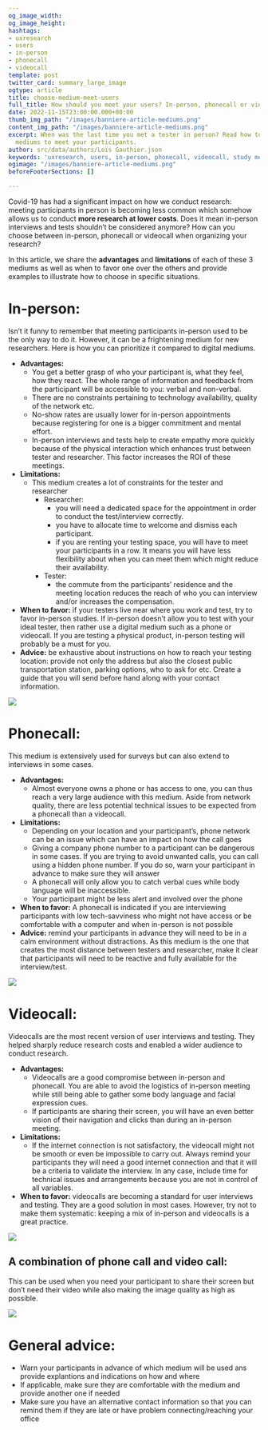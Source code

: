 ```yaml
---
og_image_width: 
og_image_height: 
hashtags:
- uxresearch
- users
- in-person
- phonecall
- videocall
template: post
twitter_card: summary_large_image
ogtype: article
title: choose-medium-meet-users
full_title: How should you meet your users? In-person, phonecall or video call
date: 2022-11-15T23:00:00.000+00:00
thumb_img_path: "/images/banniere-article-mediums.png"
content_img_path: "/images/banniere-article-mediums.png"
excerpt: When was the last time you met a tester in person? Read how to choose between
  mediums to meet your participants.
author: src/data/authors/Loïs Gauthier.json
keywords: 'uxresearch, users, in-person, phonecall, videocall, study medium, '
ogimage: "/images/banniere-article-mediums.png"
beforeFooterSections: []

---
```

Covid-19 has had a significant impact on how we conduct research: meeting participants in person is becoming less common which somehow allows us to conduct **more research at lower costs**. Does it mean in-person interviews and tests shouldn’t be considered anymore? How can you choose between in-person, phonecall or videocall when organizing your research?

In this article, we share the **advantages** and **limitations** of each of these 3 mediums as well as when to favor one over the others and provide examples to illustrate how to choose in specific situations.

# In-person:

Isn’t it funny to remember that meeting participants in-person used to be the only way to do it. However, it can be a frightening medium for new researchers. Here is how you can prioritize it compared to digital mediums.

* **Advantages:**
  * You get a better grasp of who your participant is, what they feel, how they react. The whole range of information and feedback from the participant will be accessible to you: verbal and non-verbal.
  * There are no constraints pertaining to technology availability, quality of the network etc.
  * No-show rates are usually lower for in-person appointments because registering for one is a bigger commitment and mental effort.
  * In-person interviews and tests help to create empathy more quickly because of the physical interaction which enhances trust between tester and researcher. This factor increases the ROI of these meetings.
* **Limitations:**
  * This medium creates a lot of constraints for the tester and researcher
    * Researcher:
      * you will need a dedicated space for the appointment in order to conduct the test/interview correctly.
      * you have to allocate time to welcome and dismiss each participant.
      * if you are renting your testing space, you will have to meet your participants in a row. It means you will have less flexibility about when you can meet them which might reduce their availability.
    * Tester:
      * the commute from the participants’ residence and the meeting location reduces the reach of who you can interview and/or increases the compensation.
* **When to favor:** if your testers live near where you work and test, try to favor in-person studies. If in-person doesn’t allow you to test with your ideal tester, then rather use a digital medium such as a phone or videocall. If you are testing a physical product, in-person testing will probably be a must for you.
* **Advice:** be exhaustive about instructions on how to reach your testing location: provide not only the address but also the closest public transportation station, parking options, who to ask for etc. Create a guide that you will send before hand along with your contact information.

![](/images/giphy-handshake.gif)

# Phonecall:

This medium is extensively used for surveys but can also extend to interviews in some cases.

* **Advantages:**
  * Almost everyone owns a phone or has access to one, you can thus reach a very large audience with this medium. Aside from network quality, there are less potential technical issues to be expected from a phonecall than a videocall.
* **Limitations:**
  * Depending on your location and your participant’s, phone network can be an issue which can have an impact on how the call goes
  * Giving a company phone number to a participant can be dangerous in some cases. If you are trying to avoid unwanted calls, you can call using a hidden phone number. If you do so, warn your participant in advance to make sure they will answer
  * A phonecall will only allow you to catch verbal cues while body language will be inaccessible.
  * Your participant might be less alert and involved over the phone
* **When to favor:** A phonecall is indicated if you are interviewing participants with low tech-savviness who might not have access or be comfortable with a computer and when in-person is not possible
* **Advice:** remind your participants in advance they will need to be in a calm environment without distractions. As this medium is the one that creates the most distance between testers and researcher, make it clear that participants will need to be reactive and fully available for the interview/test.

![](/images/giphy-phonecall.gif)

# Videocall:

Videocalls are the most recent version of user interviews and testing. They helped sharply reduce research costs and enabled a wider audience to conduct research.

* **Advantages:**
  * Videocalls are a good compromise between in-person and phonecall. You are able to avoid the logistics of in-person meeting while still being able to gather some body language and facial expression cues.
  * If participants are sharing their screen, you will have an even better vision of their navigation and clicks than during an in-person meeting.
* **Limitations:**
  * If the internet connection is not satisfactory, the videocall might not be smooth or even be impossible to carry out. Always remind your participants they will need a good internet connection and that it will be a criteria to validate the interview. In any case, include time for technical issues and arrangements because you are not in control of all variables.
* **When to favor:** videocalls are becoming a standard for user interviews and testing. They are a good solution in most cases. However, try not to make them systematic: keeping a mix of in-person and videocalls is a great practice.

![](/images/virtual-background-otis-new.gif)

## A combination of phone call and video call:

This can be used when you need your participant to share their screen but don’t need their video while also making the image quality as high as possible.

![](/images/hello-phone-call.gif)

# General advice:

* Warn your participants in advance of which medium will be used ans provide explantions and indications on how and where
* If applicable, make sure they are comfortable with the medium and provide another one if needed
* Make sure you have an alternative contact information so that you can remind them if they are late or have problem connecting/reaching your office